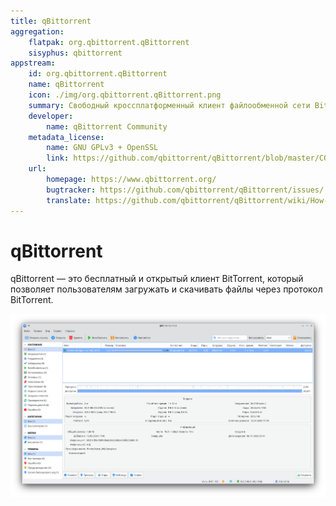 ```yaml
---
title: qBittorrent
aggregation:
    flatpak: org.qbittorrent.qBittorrent
    sisyphus: qbittorrent
appstream:
    id: org.qbittorrent.qBittorrent
    name: qBittorrent
    icon: ./img/org.qbittorrent.qBittorrent.png
    summary: Cвободный кроссплатформенный клиент файлообменной сети BitTorrent.
    developer: 
        name: qBittorrent Community
    metadata_license: 
        name: GNU GPLv3 + OpenSSL
        link: https://github.com/qbittorrent/qBittorrent/blob/master/COPYING/
    url: 
        homepage: https://www.qbittorrent.org/
        bugtracker: https://github.com/qbittorrent/qBittorrent/issues/
        translate: https://github.com/qbittorrent/qBittorrent/wiki/How-to-translate-qBittorrent
---
```


# qBittorrent

qBittorrent — это бесплатный и открытый клиент BitTorrent, который позволяет пользователям загружать и скачивать файлы через протокол BitTorrent.

![Скриншот программы](./img/screenshot.png)

<!--@include: @apps/_parts/install/content-repo.md-->
<!--@include: @apps/_parts/install/content-flatpak.md-->